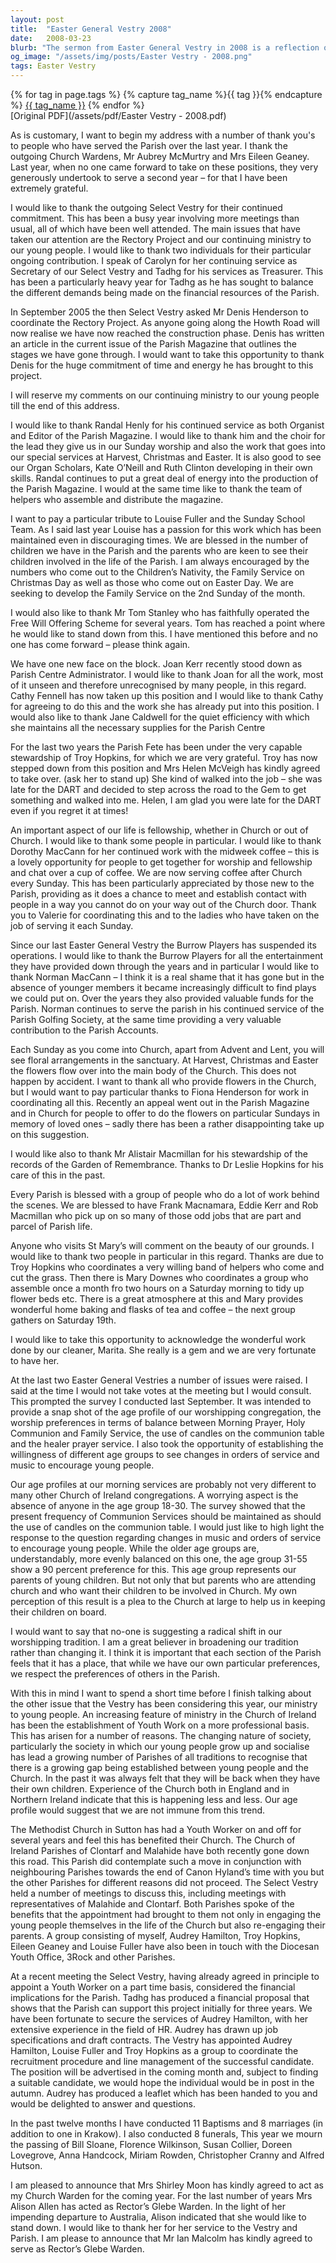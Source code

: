 ```yaml
---
layout: post
title:  "Easter General Vestry 2008"
date:   2008-03-23
blurb: "The sermon from Easter General Vestry in 2008 is a reflection on the year's activities and achievements within the Parish. The sermon expresses gratitude towards the individuals who have served the Parish, discusses the ongoing projects, and highlights the importance of youth engagement in the Church. The sermon also addresses the challenges faced by the Church in maintaining the involvement of the younger generation."
og_image: "/assets/img/posts/Easter Vestry - 2008.png"
tags: Easter Vestry
---    
```

<div class="tag-pills">
  {% for tag in page.tags %}
    {% capture tag_name %}{{ tag }}{% endcapture %}
    <a href="{{ site.baseurl }}/tag/{{ tag_name | slugify }}" class="tag-pill">{{ tag_name }}</a>
  {% endfor %}
</div>
[Original PDF](/assets/pdf/Easter Vestry - 2008.pdf)

As is customary, I want to begin my address with a number of thank you's to people who have served the Parish over the last year. I thank the outgoing Church Wardens, Mr Aubrey McMurtry and Mrs Eileen Geaney. Last year, when no one came forward to take on these positions, they very generously undertook to serve a second year – for that I have been extremely grateful.

I would like to thank the outgoing Select Vestry for their continued commitment. This has been a busy year involving more meetings than usual, all of which have been well attended. The main issues that have taken our attention are the Rectory Project and our continuing ministry to our young people. I would like to thank two individuals for their particular ongoing contribution. I speak of Carolyn for her continuing service as Secretary of our Select Vestry and Tadhg for his services as Treasurer. This has been a particularly heavy year for Tadhg as he has sought to balance the different demands being made on the financial resources of the Parish.

In September 2005 the then Select Vestry asked Mr Denis Henderson to coordinate the Rectory Project. As anyone going along the Howth Road will now realise we have now reached the construction phase. Denis has written an article in the current issue of the Parish Magazine that outlines the stages we have gone through. I would want to take this opportunity to thank Denis for the huge commitment of time and energy he has brought to this project.

I will reserve my comments on our continuing ministry to our young people till the end of this address.

I would like to thank Randal Henly for his continued service as both Organist and Editor of the Parish Magazine. I would like to thank him and the choir for the lead they give us in our Sunday worship and also the work that goes into our special services at Harvest, Christmas and Easter. It is also good to see our Organ Scholars, Kate O’Neill and Ruth Clinton developing in their own skills. Randal continues to put a great deal of energy into the production of the Parish Magazine. I would at the same time like to thank the team of helpers who assemble and distribute the magazine.

I want to pay a particular tribute to Louise Fuller and the Sunday School Team. As I said last year Louise has a passion for this work which has been maintained even in discouraging times. We are blessed in the number of children we have in the Parish and the parents who are keen to see their children involved in the life of the Parish. I am always encouraged by the numbers who come out to the Children’s Nativity, the Family Service on Christmas Day as well as those who come out on Easter Day. We are seeking to develop the Family Service on the 2nd Sunday of the month.

I would also like to thank Mr Tom Stanley who has faithfully operated the Free Will Offering Scheme for several years. Tom has reached a point where he would like to stand down from this. I have mentioned this before and no one has come forward – please think again.

We have one new face on the block. Joan Kerr recently stood down as Parish Centre Administrator. I would like to thank Joan for all the work, most of it unseen and therefore unrecognised by many people, in this regard. Cathy Fennell has now taken up this position and I would like to thank Cathy for agreeing to do this and the work she has already put into this position. I would also like to thank Jane Caldwell for the quiet efficiency with which she maintains all the necessary supplies for the Parish Centre

For the last two years the Parish Fete has been under the very capable stewardship of Troy Hopkins, for which we are very grateful. Troy has now stepped down from this position and Mrs Helen McVeigh has kindly agreed to take over. (ask her to stand up) She kind of walked into the job – she was late for the DART and decided to step across the road to the Gem to get something and walked into me. Helen, I am glad you were late for the DART even if you regret it at times!

An important aspect of our life is fellowship, whether in Church or out of Church. I would like to thank some people in particular. I would like to thank Dorothy MacCann for her continued work with the midweek coffee – this is a lovely opportunity for people to get together for worship and fellowship and chat over a cup of coffee. We are now serving coffee after Church every Sunday. This has been particularly appreciated by those new to the Parish, providing as it does a chance to meet and establish contact with people in a way you cannot do on your way out of the Church door. Thank you to Valerie for coordinating this and to the ladies who have taken on the job of serving it each Sunday.

Since our last Easter General Vestry the Burrow Players has suspended its operations. I would like to thank the Burrow Players for all the entertainment they have provided down through the years and in particular I would like to thank Norman MacCann – I think it is a real shame that it has gone but in the absence of younger members it became increasingly difficult to find plays we could put on. Over the years they also provided valuable funds for the Parish. Norman continues to serve the parish in his continued service of the Parish Golfing Society, at the same time providing a very valuable contribution to the Parish Accounts.

Each Sunday as you come into Church, apart from Advent and Lent, you will see floral arrangements in the sanctuary. At Harvest, Christmas and Easter the flowers flow over into the main body of the Church. This does not happen by accident. I want to thank all who provide flowers in the Church, but I would want to pay particular thanks to Fiona Henderson for work in coordinating all this. Recently an appeal went out in the Parish Magazine and in Church for people to offer to do the flowers on particular Sundays in memory of loved ones – sadly there has been a rather disappointing take up on this suggestion.

I would like also to thank Mr Alistair Macmillan for his stewardship of the records of the Garden of Remembrance. Thanks to Dr Leslie Hopkins for his care of this in the past.

Every Parish is blessed with a group of people who do a lot of work behind the scenes. We are blessed to have Frank Macnamara, Eddie Kerr and Rob Macmillan who pick up on so many of those odd jobs that are part and parcel of Parish life.

Anyone who visits St Mary’s will comment on the beauty of our grounds. I would like to thank two people in particular in this regard. Thanks are due to Troy Hopkins who coordinates a very willing band of helpers who come and cut the grass. Then there is Mary Downes who coordinates a group who assemble once a month fro two hours on a Saturday morning to tidy up flower beds etc. There is a great atmosphere at this and Mary provides wonderful home baking and flasks of tea and coffee – the next group gathers on Saturday 19th.

I would like to take this opportunity to acknowledge the wonderful work done by our cleaner, Marita. She really is a gem and we are very fortunate to have her.

At the last two Easter General Vestries a number of issues were raised. I said at the time I would not take votes at the meeting but I would consult. This prompted the survey I conducted last September. It was intended to provide a snap shot of the age profile of our worshipping congregation, the worship preferences in terms of balance between Morning Prayer, Holy Communion and Family Service, the use of candles on the communion table and the healer prayer service. I also took the opportunity of establishing the willingness of different age groups to see changes in orders of service and music to encourage young people.

Our age profiles at our morning services are probably not very different to many other Church of Ireland congregations. A worrying aspect is the absence of anyone in the age group 18-30. The survey showed that the present frequency of Communion Services should be maintained as should the use of candles on the communion table. I would just like to high light the response to the question regarding changes in music and orders of service to encourage young people. While the older age groups are, understandably, more evenly balanced on this one, the age group 31-55 show a 90 percent preference for this. This age group represents our parents of young children. But not only that but parents who are attending church and who want their children to be involved in Church. My own perception of this result is a plea to the Church at large to help us in keeping their children on board.

I would want to say that no-one is suggesting a radical shift in our worshipping tradition. I am a great believer in broadening our tradition rather than changing it. I think it is important that each section of the Parish feels that it has a place, that while we have our own particular preferences, we respect the preferences of others in the Parish.

With this in mind I want to spend a short time before I finish talking about the other issue that the Vestry has been considering this year, our ministry to young people. An increasing feature of ministry in the Church of Ireland has been the establishment of Youth Work on a more professional basis. This has arisen for a number of reasons. The changing nature of society, particularly the society in which our young people grow up and socialise has lead a growing number of Parishes of all traditions to recognise that there is a growing gap being established between young people and the Church. In the past it was always felt that they will be back when they have their own children. Experience of the Church both in England and in Northern Ireland indicate that this is happening less and less. Our age profile would suggest that we are not immune from this trend.

The Methodist Church in Sutton has had a Youth Worker on and off for several years and feel this has benefited their Church. The Church of Ireland Parishes of Clontarf and Malahide have both recently gone down this road. This Parish did contemplate such a move in conjunction with neighbouring Parishes towards the end of Canon Hyland’s time with you but the other Parishes for different reasons did not proceed. The Select Vestry held a number of meetings to discuss this, including meetings with representatives of Malahide and Clontarf. Both Parishes spoke of the benefits that the appointment had brought to them not only in engaging the young people themselves in the life of the Church but also re-engaging their parents. A group consisting of myself, Audrey Hamilton, Troy Hopkins, Eileen Geaney and Louise Fuller have also been in touch with the Diocesan Youth Office, 3Rock and other Parishes.

At a recent meeting the Select Vestry, having already agreed in principle to appoint a Youth Worker on a part time basis, considered the financial implications for the Parish. Tadhg has produced a financial proposal that shows that the Parish can support this project initially for three years. We have been fortunate to secure the services of Audrey Hamilton, with her extensive experience in the field of HR. Audrey has drawn up job specifications and draft contracts. The Vestry has appointed Audrey Hamilton, Louise Fuller and Troy Hopkins as a group to coordinate the recruitment procedure and line management of the successful candidate. The position will be advertised in the coming month and, subject to finding a suitable candidate, we would hope the individual would be in post in the autumn. Audrey has produced a leaflet which has been handed to you and would be delighted to answer and questions.

In the past twelve months I have conducted 11 Baptisms and 8 marriages (in addition to one in Krakow). I also conducted 8 funerals, This year we mourn the passing of Bill Sloane, Florence Wilkinson, Susan Collier, Doreen Lovegrove, Anna Handcock, Miriam Rowden, Christopher Cranny and Alfred Hutson.

I am pleased to announce that Mrs Shirley Moon has kindly agreed to act as my Church Warden for the coming year. For the last number of years Mrs Alison Allen has acted as Rector’s Glebe Warden. In the light of her impending departure to Australia, Alison indicated that she would like to stand down. I would like to thank her for her service to the Vestry and Parish. I am please to announce that Mr Ian Malcolm has kindly agreed to serve as Rector’s Glebe Warden.
